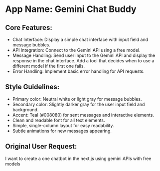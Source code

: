 # **App Name**: Gemini Chat Buddy

## Core Features:

- Chat Interface: Display a simple chat interface with input field and message bubbles.
- API Integration: Connect to the Gemini API using a free model.
- Message Handling: Send user input to the Gemini API and display the response in the chat interface. Add a tool that decides when to use a different model if the first one fails.
- Error Handling: Implement basic error handling for API requests.

## Style Guidelines:

- Primary color: Neutral white or light gray for message bubbles.
- Secondary color: Slightly darker gray for the user input field and background.
- Accent: Teal (#008080) for sent messages and interactive elements.
- Clean and readable font for all text elements.
- Simple, single-column layout for easy readability.
- Subtle animations for new messages appearing.

## Original User Request:
I want to create a one chatbot in the next.js using gemini APIs with free models
  